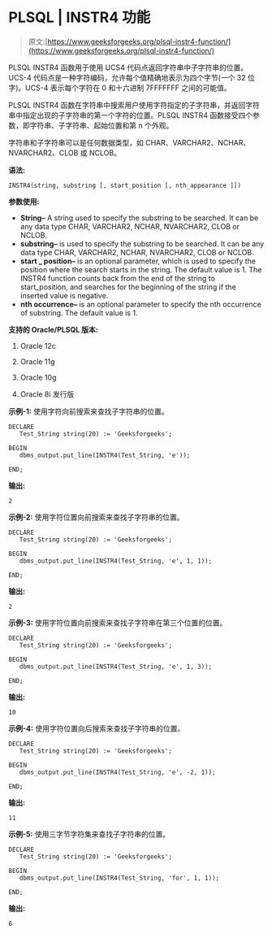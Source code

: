 # PLSQL | INSTR4 功能

> 原文:[https://www.geeksforgeeks.org/plsql-instr4-function/](https://www.geeksforgeeks.org/plsql-instr4-function/)

PLSQL INSTR4 函数用于使用 UCS4 代码点返回字符串中子字符串的位置。UCS-4 代码点是一种字符编码，允许每个值精确地表示为四个字节(一个 32 位字)。UCS-4 表示每个字符在 0 和十六进制 7FFFFFFF 之间的可能值。

PLSQL INSTR4 函数在字符串中搜索用户使用字符指定的子字符串，并返回字符串中指定出现的子字符串的第一个字符的位置。PLSQL INSTR4 函数接受四个参数，即字符串、子字符串、起始位置和第 n 个外观。

字符串和子字符串可以是任何数据类型，如 CHAR、VARCHAR2、NCHAR、NVARCHAR2、CLOB 或 NCLOB。

**语法:**

```
INSTR4(string, substring [, start_position [, nth_appearance ]])
```

**参数使用:**

*   **String–** A string used to specify the substring to be searched. It can be any data type CHAR, VARCHAR2, NCHAR, NVARCHAR2, CLOB or NCLOB.
*   **substring–** is used to specify the substring to be searched. It can be any data type CHAR, VARCHAR2, NCHAR, NVARCHAR2, CLOB or NCLOB.
*   **start _ position–** is an optional parameter, which is used to specify the position where the search starts in the string. The default value is 1\. The INSTR4 function counts back from the end of the string to start_position, and searches for the beginning of the string if the inserted value is negative.
*   **nth occurrence–** is an optional parameter to specify the nth occurrence of substring. The default value is 1.

**支持的 Oracle/PLSQL 版本:**

1.  Oracle 12c
2.  Oracle 11g
3.  Oracle 10g

4.  Oracle 8i 发行版

**示例-1:** 使用字符向前搜索来查找子字符串的位置。

```
DECLARE 
   Test_String string(20) := 'Geeksforgeeks';

BEGIN 
   dbms_output.put_line(INSTR4(Test_String, 'e')); 

END;  
```

**输出:**

```
2 
```

**示例-2:** 使用字符位置向前搜索来查找子字符串的位置。

```
DECLARE 
   Test_String string(20) := 'Geeksforgeeks';

BEGIN 
   dbms_output.put_line(INSTR4(Test_String, 'e', 1, 1)); 

END;  
```

**输出:**

```
2 
```

**示例-3:** 使用字符位置向前搜索来查找子字符串在第三个位置的位置。

```
DECLARE 
   Test_String string(20) := 'Geeksforgeeks';

BEGIN 
   dbms_output.put_line(INSTR4(Test_String, 'e', 1, 3)); 

END; 
```

**输出:**

```
10 
```

**示例-4:** 使用字符位置向后搜索来查找子字符串的位置。

```
DECLARE 
   Test_String string(20) := 'Geeksforgeeks';

BEGIN 
   dbms_output.put_line(INSTR4(Test_String, 'e', -2, 1)); 

END; 
```

**输出:**

```
11 
```

**示例-5:** 使用三字节字符集来查找子字符串的位置。

```
DECLARE 
   Test_String string(20) := 'Geeksforgeeks';

BEGIN 
   dbms_output.put_line(INSTR4(Test_String, 'for', 1, 1)); 

END;  
```

**输出:**

```
6 
```